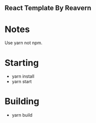 ## React Template By Reavern

# Notes
Use yarn not npm.

# Starting
- yarn install
- yarn start

# Building
- yarn build